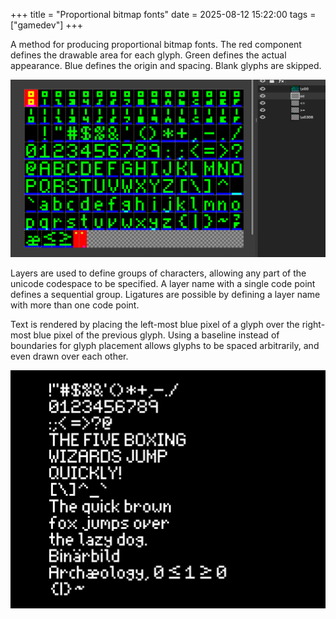 +++
title = "Proportional bitmap fonts"
date = 2025-08-12 15:22:00
tags = ["gamedev"]
+++

A method for producing proportional bitmap fonts. The red component defines the
drawable area for each glyph. Green defines the actual appearance. Blue defines
the origin and spacing. Blank glyphs are skipped.

![](00.png)

Layers are used to define groups of characters, allowing any part of the unicode
codespace to be specified. A layer name with a single code point defines a
sequential group. Ligatures are possible by defining a layer name with more than
one code point.

Text is rendered by placing the left-most blue pixel of a glyph over the
right-most blue pixel of the previous glyph. Using a baseline instead of
boundaries for glyph placement allows glyphs to be spaced arbitrarily, and even
drawn over each other.

![](01.png)
